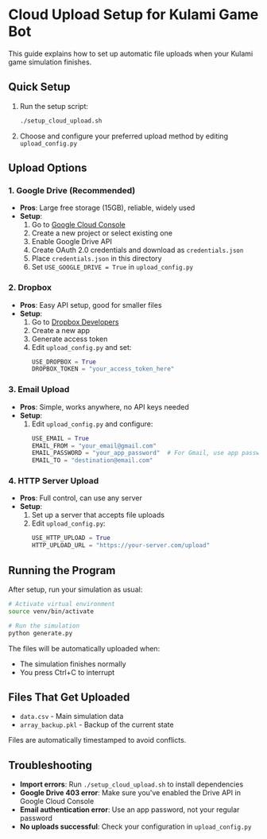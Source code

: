 # Cloud Upload Setup for Kulami Game Bot

This guide explains how to set up automatic file uploads when your Kulami game simulation finishes.

## Quick Setup

1. Run the setup script:
   ```bash
   ./setup_cloud_upload.sh
   ```

2. Choose and configure your preferred upload method by editing `upload_config.py`

## Upload Options

### 1. Google Drive (Recommended)
- **Pros**: Large free storage (15GB), reliable, widely used
- **Setup**:
  1. Go to [Google Cloud Console](https://console.cloud.google.com/)
  2. Create a new project or select existing one
  3. Enable Google Drive API
  4. Create OAuth 2.0 credentials and download as `credentials.json`
  5. Place `credentials.json` in this directory
  6. Set `USE_GOOGLE_DRIVE = True` in `upload_config.py`

### 2. Dropbox
- **Pros**: Easy API setup, good for smaller files
- **Setup**:
  1. Go to [Dropbox Developers](https://www.dropbox.com/developers/apps)
  2. Create a new app
  3. Generate access token
  4. Edit `upload_config.py` and set:
     ```python
     USE_DROPBOX = True
     DROPBOX_TOKEN = "your_access_token_here"
     ```

### 3. Email Upload
- **Pros**: Simple, works anywhere, no API keys needed
- **Setup**:
  1. Edit `upload_config.py` and configure:
     ```python
     USE_EMAIL = True
     EMAIL_FROM = "your_email@gmail.com"
     EMAIL_PASSWORD = "your_app_password"  # For Gmail, use app password
     EMAIL_TO = "destination@email.com"
     ```

### 4. HTTP Server Upload
- **Pros**: Full control, can use any server
- **Setup**:
  1. Set up a server that accepts file uploads
  2. Edit `upload_config.py`:
     ```python
     USE_HTTP_UPLOAD = True
     HTTP_UPLOAD_URL = "https://your-server.com/upload"
     ```

## Running the Program

After setup, run your simulation as usual:

```bash
# Activate virtual environment
source venv/bin/activate

# Run the simulation
python generate.py
```

The files will be automatically uploaded when:
- The simulation finishes normally
- You press Ctrl+C to interrupt

## Files That Get Uploaded

- `data.csv` - Main simulation data
- `array_backup.pkl` - Backup of the current state

Files are automatically timestamped to avoid conflicts.

## Troubleshooting

- **Import errors**: Run `./setup_cloud_upload.sh` to install dependencies
- **Google Drive 403 error**: Make sure you've enabled the Drive API in Google Cloud Console
- **Email authentication error**: Use an app password, not your regular password
- **No uploads successful**: Check your configuration in `upload_config.py`
